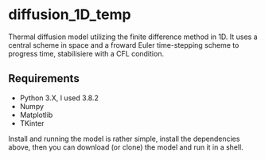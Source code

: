 # diffusion_1D_temp

Thermal diffusion model utilizing the finite difference method in 1D. It uses a central scheme in space and a froward Euler time-stepping scheme to progress time, stabilisiere with a CFL condition.

## Requirements

* Python 3.X, I used 3.8.2
* Numpy
* Matplotlib
* TKinter

Install and running the model is rather simple, install the dependencies above, then you can download (or clone) the model and run it in a shell.
